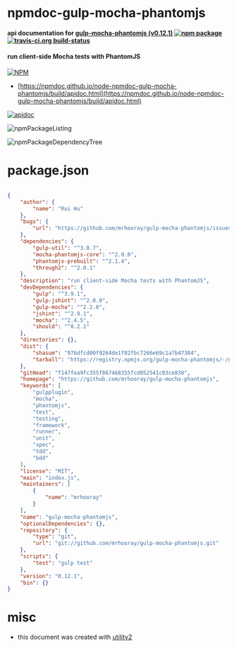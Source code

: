 # npmdoc-gulp-mocha-phantomjs

#### api documentation for  [gulp-mocha-phantomjs (v0.12.1)](https://github.com/mrhooray/gulp-mocha-phantomjs)  [![npm package](https://img.shields.io/npm/v/npmdoc-gulp-mocha-phantomjs.svg?style=flat-square)](https://www.npmjs.org/package/npmdoc-gulp-mocha-phantomjs) [![travis-ci.org build-status](https://api.travis-ci.org/npmdoc/node-npmdoc-gulp-mocha-phantomjs.svg)](https://travis-ci.org/npmdoc/node-npmdoc-gulp-mocha-phantomjs)

#### run client-side Mocha tests with PhantomJS

[![NPM](https://nodei.co/npm/gulp-mocha-phantomjs.png?downloads=true&downloadRank=true&stars=true)](https://www.npmjs.com/package/gulp-mocha-phantomjs)

- [https://npmdoc.github.io/node-npmdoc-gulp-mocha-phantomjs/build/apidoc.html](https://npmdoc.github.io/node-npmdoc-gulp-mocha-phantomjs/build/apidoc.html)

[![apidoc](https://npmdoc.github.io/node-npmdoc-gulp-mocha-phantomjs/build/screenCapture.buildCi.browser.%252Ftmp%252Fbuild%252Fapidoc.html.png)](https://npmdoc.github.io/node-npmdoc-gulp-mocha-phantomjs/build/apidoc.html)

![npmPackageListing](https://npmdoc.github.io/node-npmdoc-gulp-mocha-phantomjs/build/screenCapture.npmPackageListing.svg)

![npmPackageDependencyTree](https://npmdoc.github.io/node-npmdoc-gulp-mocha-phantomjs/build/screenCapture.npmPackageDependencyTree.svg)



# package.json

```json

{
    "author": {
        "name": "Rui Hu"
    },
    "bugs": {
        "url": "https://github.com/mrhooray/gulp-mocha-phantomjs/issues"
    },
    "dependencies": {
        "gulp-util": "^3.0.7",
        "mocha-phantomjs-core": "^2.0.0",
        "phantomjs-prebuilt": "^2.1.4",
        "through2": "^2.0.1"
    },
    "description": "run client-side Mocha tests with PhantomJS",
    "devDependencies": {
        "gulp": "^3.9.1",
        "gulp-jshint": "^2.0.0",
        "gulp-mocha": "^2.2.0",
        "jshint": "^2.9.1",
        "mocha": "^2.4.5",
        "should": "^8.2.1"
    },
    "directories": {},
    "dist": {
        "shasum": "976dfcd00f9264de1f82fbc7266e69c1a7b47384",
        "tarball": "https://registry.npmjs.org/gulp-mocha-phantomjs/-/gulp-mocha-phantomjs-0.12.1.tgz"
    },
    "gitHead": "f147fea9fc355f867468355fcd052541c03ce830",
    "homepage": "https://github.com/mrhooray/gulp-mocha-phantomjs",
    "keywords": [
        "gulpplugin",
        "mocha",
        "phantomjs",
        "test",
        "testing",
        "framework",
        "runner",
        "unit",
        "spec",
        "tdd",
        "bdd"
    ],
    "license": "MIT",
    "main": "index.js",
    "maintainers": [
        {
            "name": "mrhooray"
        }
    ],
    "name": "gulp-mocha-phantomjs",
    "optionalDependencies": {},
    "repository": {
        "type": "git",
        "url": "git://github.com/mrhooray/gulp-mocha-phantomjs.git"
    },
    "scripts": {
        "test": "gulp test"
    },
    "version": "0.12.1",
    "bin": {}
}
```



# misc
- this document was created with [utility2](https://github.com/kaizhu256/node-utility2)
